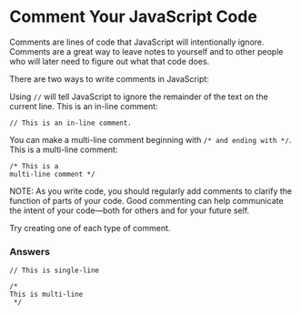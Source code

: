 # Comment Your JavaScript Code

Comments are lines of code that JavaScript will intentionally ignore. Comments are a great way to leave notes to yourself and to other people who will later need to figure out what that code does.

There are two ways to write comments in JavaScript:

Using `//` will tell JavaScript to ignore the remainder of the text on the current line. This is an in-line comment:

```
// This is an in-line comment.
```
You can make a multi-line comment beginning with `/* and ending with */`. This is a multi-line comment:
``` 
/* This is a
multi-line comment */
```
NOTE: As you write code, you should regularly add comments to clarify the function of parts of your code. Good commenting can help communicate the intent of your code—both for others and for your future self.

Try creating one of each type of comment.

### Answers

```
// This is single-line

/*
This is multi-line
 */
```